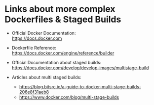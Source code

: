 # Links about more complex Dockerfiles & Staged Builds

- Official Docker Documentation:  
  https://docs.docker.com
  
- Dockerfile Reference:  
  https://docs.docker.com/engine/reference/builder

- Official Documentation about staged builds:  
  https://docs.docker.com/develop/develop-images/multistage-build
  
- Articles about multi staged builds:
  - https://blog.bitsrc.io/a-guide-to-docker-multi-stage-builds-206e8f31aeb8
  - https://www.docker.com/blog/multi-stage-builds
